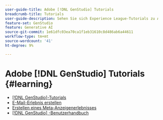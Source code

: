 ```yaml
---
user-guide-title: Adobe [!DNL GenStudio] Tutorials
breadcrumb-title: Tutorials
user-guide-description: Sehen Sie sich Experience League-Tutorials zu Adobe [!DNL GenStudio] an, einer End-to-End-Lösung zur Beschleunigung und Vereinfachung der Inhaltsversorgungskette mit generativer KI und intelligenter Automatisierung.
feature-set: GenStudio
feature: Generative AI
source-git-commit: 1e61dfc03ea70ca1f1eb31610c8d486ab6a44611
workflow-type: tm+mt
source-wordcount: '41'
ht-degree: 9%

---
```



# Adobe [!DNL GenStudio] Tutorials {#learning}

+ [[!DNL GenStudio]-Tutorials](tutorials.md)
+ [E-Mail-Erlebnis erstellen](create-email-experience.md)
+ [Erstellen eines Meta-Anzeigenerlebnisses](create-meta-ad.md)
+ [[!DNL GenStudio] -Benutzerhandbuch](https://experienceleague.adobe.com/docs/genstudio/user-guide/home.html)
